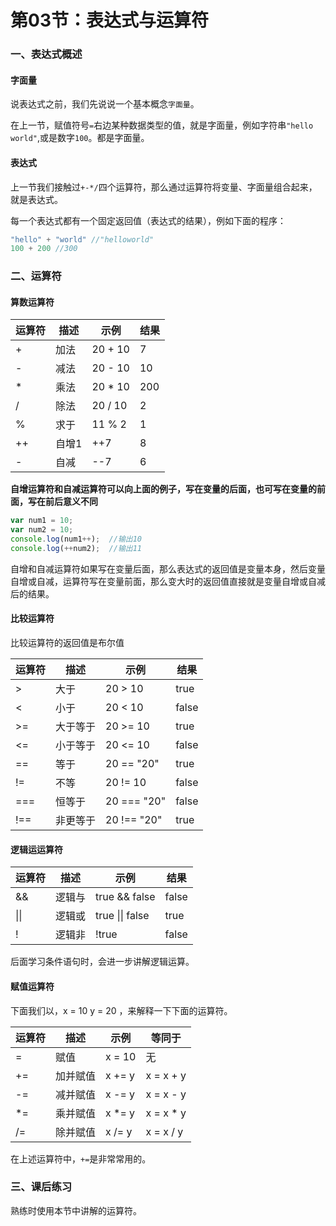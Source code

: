 # 第03节：表达式与运算符

### 一、表达式概述

#### 字面量

说表达式之前，我们先说说一个基本概念`字面量`。

在上一节，赋值符号`=`右边某种数据类型的值，就是字面量，例如字符串`"hello world"`,或是数字`100`。都是字面量。

#### 表达式

上一节我们接触过`+-*/`四个运算符，那么通过运算符将变量、字面量组合起来，就是表达式。

每一个表达式都有一个固定返回值（表达式的结果），例如下面的程序：

``` js
"hello" + "world" //"helloworld"
100 + 200 //300
```

### 二、运算符

#### 算数运算符

<table class="table table-bordered">
    <thead>
        <tr>
            <th>运算符</th>
            <th>描述</th>
            <th>示例</th>
            <th>结果</th>
        </tr>
    </thead>
    <tbody>
        <tr>
            <td>+</td>
            <td>加法</td>
            <td>20 + 10</td>
            <td>7</td>
        </tr>
        <tr>
            <td>-</td>
            <td>减法</td>
            <td>20 - 10</td>
            <td>10</td>
        </tr>
        <tr>
            <td>*</td>
            <td>乘法</td>
            <td>20 * 10</td>
            <td>200</td>
        </tr>
        <tr>
            <td>/</td>
            <td>除法</td>
            <td>20 / 10</td>
            <td>2</td>
        </tr>
        <tr>
            <td>%</td>
            <td>求于</td>
            <td>11 % 2</td>
            <td>1</td>
        </tr>
        <tr>
            <td>++</td>
            <td>自增1</td>
            <td>++7</td>
            <td>8</td>
        </tr>
        <tr>
            <td>-</td>
            <td>自减</td>
            <td>--7</td>
            <td>6</td>
        </tr>
    </tbody>
</table>


**自增运算符和自减运算符可以向上面的例子，写在变量的后面，也可写在变量的前面，写在前后意义不同**

``` js
var num1 = 10;
var num2 = 10;
console.log(num1++);  //输出10
console.log(++num2);  //输出11
```

自增和自减运算符如果写在变量后面，那么表达式的返回值是变量本身，然后变量自增或自减，运算符写在变量前面，那么变大时的返回值直接就是变量自增或自减后的结果。


#### 比较运算符

比较运算符的返回值是布尔值

<table class="table table-bordered">
    <thead>
        <tr>
            <th>运算符</th>
            <th>描述</th>
            <th>示例</th>
            <th>结果</th>
        </tr>
    </thead>
    <tbody>
        <tr>
            <td>></td>
            <td>大于</td>
            <td>20 > 10</td>
            <td>true</td>
        </tr>
        <tr>
            <td><</td>
            <td>小于</td>
            <td>20 < 10</td>
            <td>false</td>
        </tr>
        <tr>
            <td>>=</td>
            <td>大于等于</td>
            <td>20 >= 10</td>
            <td>true</td>
        </tr>
        <tr>
            <td><=</td>
            <td>小于等于</td>
            <td>20 <= 10</td>
            <td>false</td>
        </tr>
        <tr>
            <td>==</td>
            <td>等于</td>
            <td>20 == "20"</td>
            <td>true</td>
        </tr>
        <tr>
            <td>!=</td>
            <td>不等</td>
            <td>20 != 10</td>
            <td>false</td>
        </tr>
        <tr>
            <td>===</td>
            <td>恒等于</td>
            <td>20 === "20"</td>
            <td>false</td>
        </tr>
        <tr>
            <td>!==</td>
            <td>非更等于</td>
            <td>20 !== "20"</td>
            <td>true</td>
        </tr>
    </tbody>
</table>

#### 逻辑运运算符

<table class="table table-bordered">
    <thead>
        <tr>
            <th>运算符</th>
            <th>描述</th>
            <th>示例</th>
            <th>结果</th>
        </tr>
    </thead>
    <tbody>
        <tr>
            <td>&&</td>
            <td>逻辑与</td>
            <td>true && false</td>
            <td>false</td>
        </tr>
        <tr>
            <td>||</td>
            <td>逻辑或</td>
            <td>true || false</td>
            <td>true</td>
        </tr>
        <tr>
            <td>!</td>
            <td>逻辑非</td>
            <td>!true</td>
            <td>false</td>
        </tr>
    </tbody>
</table>

后面学习条件语句时，会进一步讲解逻辑运算。

#### 赋值运算符

下面我们以，x = 10 y = 20 ，来解释一下下面的运算符。

<table class="table table-bordered">
    <thead>
        <tr>
            <th>运算符</th>
            <th>描述</th>
            <th>示例</th>
            <th>等同于</th>
        </tr>
    </thead>
    <tbody>
        <tr>
            <td>=</td>
            <td>赋值</td>
            <td>x = 10</td>
            <td>无</td>
        </tr>
        <tr>
            <td>+=</td>
            <td>加并赋值</td>
            <td>x += y</td>
            <td>x = x + y</td>
        </tr>
        <tr>
            <td>-=</td>
            <td>减并赋值</td>
            <td>x -= y</td>
            <td>x = x - y</td>
        </tr>
        <tr>
            <td>*=</td>
            <td>乘并赋值</td>
            <td>x *= y</td>
            <td>x = x * y</td>
        </tr>
        <tr>
            <td>/=</td>
            <td>除并赋值</td>
            <td>x /= y</td>
            <td>x = x / y</td>
        </tr>
    </tbody>
</table>

在上述运算符中，`+=`是非常常用的。


### 三、课后练习

熟练时使用本节中讲解的运算符。


